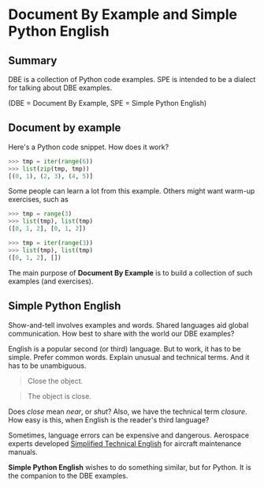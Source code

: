 # Document By Example and Simple Python English

## Summary

DBE is a collection of Python code examples. SPE is
intended to be a dialect for talking about DBE examples.

(DBE = Document By Example, SPE = Simple Python English)

## Document by example

Here's a Python code snippet. How does it work?
```python
>>> tmp = iter(range(6))
>>> list(zip(tmp, tmp))
[(0, 1), (2, 3), (4, 5)]
```

Some people can learn a lot from this example. Others might
want warm-up exercises, such as
```python
>>> tmp = range(3)
>>> list(tmp), list(tmp)
([0, 1, 2], [0, 1, 2])
```

```python
>>> tmp = iter(range(3))
>>> list(tmp), list(tmp)
([0, 1, 2], [])
```

The main purpose of **Document By Example** is to
build a collection of such examples (and exercises).

## Simple Python English

Show-and-tell involves examples and words. Shared
languages aid global communication. How best to share
with the world our DBE examples?

English is a popular second (or third) language. But 
to work, it has to be simple. Prefer common words.
Explain unusual and technical terms. And it has to be
unambiguous. 
> Close the object.

> The object is close.

Does _close_ mean _near_, or _shut_? Also, we have
the technical term _closure_. How easy is this, when
English is the reader's third language?

Sometimes, language errors can be expensive and
dangerous. Aerospace experts developed
[Simplified Technical English](https://en.wikipedia.org/wiki/Simplified_Technical_English)
for aircraft maintenance manuals.

**Simple Python English** wishes to do something 
similar, but for Python. It is the companion to
the DBE examples.
